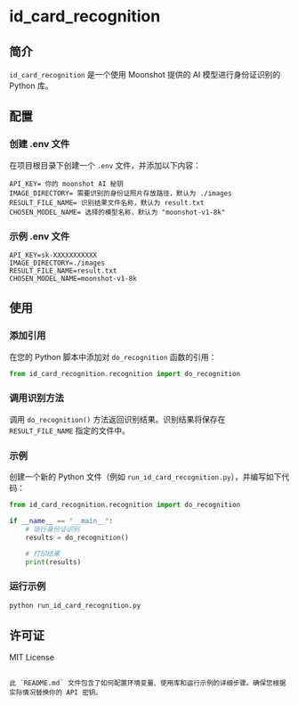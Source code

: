 # id_card_recognition

## 简介

`id_card_recognition` 是一个使用 Moonshot 提供的 AI 模型进行身份证识别的 Python 库。

## 配置

### 创建 .env 文件

在项目根目录下创建一个 `.env` 文件，并添加以下内容：

```env
API_KEY= 你的 moonshot AI 秘钥
IMAGE_DIRECTORY= 需要识别的身份证照片存放路径，默认为 ./images
RESULT_FILE_NAME= 识别结果文件名称，默认为 result.txt
CHOSEN_MODEL_NAME= 选择的模型名称，默认为 "moonshot-v1-8k"
```

### 示例 .env 文件

```env
API_KEY=sk-XXXXXXXXXXX
IMAGE_DIRECTORY=./images
RESULT_FILE_NAME=result.txt
CHOSEN_MODEL_NAME=moonshot-v1-8k
```

## 使用

### 添加引用

在您的 Python 脚本中添加对 `do_recognition` 函数的引用：

```python
from id_card_recognition.recognition import do_recognition
```

### 调用识别方法

调用 `do_recognition()` 方法返回识别结果。识别结果将保存在 `RESULT_FILE_NAME` 指定的文件中。

### 示例

创建一个新的 Python 文件（例如 `run_id_card_recognition.py`），并编写如下代码：

```python
from id_card_recognition.recognition import do_recognition

if __name__ == "__main__":
    # 运行身份证识别
    results = do_recognition()

    # 打印结果
    print(results)
```

### 运行示例

```bash
python run_id_card_recognition.py
```

## 许可证

MIT License
```

此 `README.md` 文件包含了如何配置环境变量、使用库和运行示例的详细步骤。确保您根据实际情况替换你的 API 密钥。
